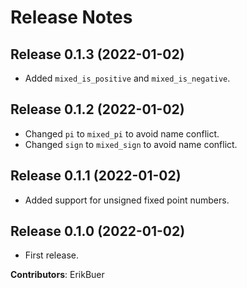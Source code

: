 # Release Notes

## Release 0.1.3 (2022-01-02)

- Added `mixed_is_positive` and `mixed_is_negative`.

## Release 0.1.2 (2022-01-02)

- Changed `pi` to `mixed_pi` to avoid name conflict.
- Changed `sign` to `mixed_sign` to avoid name conflict.

## Release 0.1.1 (2022-01-02)

- Added support for unsigned fixed point numbers.

## Release 0.1.0 (2022-01-02)

- First release.

**Contributors**: ErikBuer
